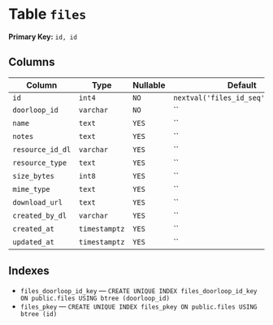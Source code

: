 # Table `files`

**Primary Key:** `id, id`

## Columns

| Column | Type | Nullable | Default |
|---|---|---|---|
| `id` | `int4` | `NO` | `nextval('files_id_seq'::regclass)` |
| `doorloop_id` | `varchar` | `NO` | `` |
| `name` | `text` | `YES` | `` |
| `notes` | `text` | `YES` | `` |
| `resource_id_dl` | `varchar` | `YES` | `` |
| `resource_type` | `text` | `YES` | `` |
| `size_bytes` | `int8` | `YES` | `` |
| `mime_type` | `text` | `YES` | `` |
| `download_url` | `text` | `YES` | `` |
| `created_by_dl` | `varchar` | `YES` | `` |
| `created_at` | `timestamptz` | `YES` | `` |
| `updated_at` | `timestamptz` | `YES` | `` |

## Indexes

- `files_doorloop_id_key` — `CREATE UNIQUE INDEX files_doorloop_id_key ON public.files USING btree (doorloop_id)`
- `files_pkey` — `CREATE UNIQUE INDEX files_pkey ON public.files USING btree (id)`